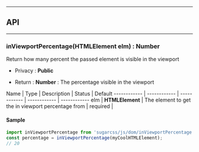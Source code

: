 


-----------------------------
## API
-----------------------------

### inViewportPercentage(HTMLElement elm) : Number
Return how many percent the passed element is visible in the viewport

- Privacy : **Public**

- Return : **Number** : The percentage visible in the viewport

Name | Type | Description | Status | Default
------------ | ------------ | ------------ | ------------ | ------------
elm | **HTMLElement** | The element to get the in viewport percentage from | required | 


#### Sample
```js
import inViewportPercentage from 'sugarcss/js/dom/inViewportPercentage'
const percentage = inViewportPercentage(myCoolHTMLElement);
// 20

```


